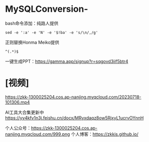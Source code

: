 # MySQLConversion-

bash命令添加：纯路人提供
```
sed -e ':a' -e 'N' -e '$!ba' -e 's/\n/,/g'

````

正则替换Honma Meiko提供
```
^(.*)$
```
一键生成PPT：https://gamma.app/signup?r=sqgovd3iif5btr4
# [视频]
https://zkk-1300025204.cos.ap-nanjing.myqcloud.com/20230718-101306.mp4

AI工具大合集更新中
https://yv4kfv1n3j.feishu.cn/docx/MRyxdaqz8ow5RjxyL1ucrvOYnnH

个人公众号：https://zkk-1300025204.cos.ap-nanjing.myqcloud.com/999.png
个人博客：https://zkkis.github.io/
